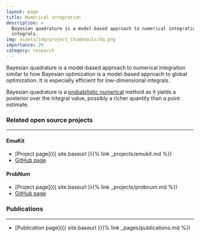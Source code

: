 ```yaml
---
layout: page
title: Numerical integration
description: >
  Bayesian quadrature is a model-based approach to numerical integration, especially efficient for low-dimensional
  integrals.
img: assets/img/project_thumbnails/bq.png
importance: 29
category: research
---
```


Bayesian quadrature is a model-based approach to numerical integration similar to how 
Bayesian optimization is a model-based approach to global optimization. 
It is especially efficient for low-dimensional integrals.

Bayesian quadrature is a [probabilistic numerical](https://en.wikipedia.org/wiki/Probabilistic_numerics#Integration) 
method as it yields a posterior over the integral value, possibly a richer quantity than a point estimate.

### Related open source projects

---

#### EmuKit
- [Project page]({{ site.baseurl }}{% link _projects/emukit.md %})
- [GitHub page](https://github.com/EmuKit/emukit) 

#### ProbNum
- [Project page]({{ site.baseurl }}{% link _projects/probnum.md %})
- [GitHub page](https://github.com/probabilistic-numerics/probnum)

### Publications

---
- [Publication page]({{ site.baseurl }}{% link _pages/publications.md %})
